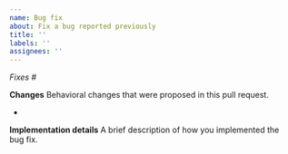 ```yaml
---
name: Bug fix
about: Fix a bug reported previously
title: ''
labels: ''
assignees: ''
---
```


<!-- Which issue(s) are fixed with this PR (e.g. #1)? -->
_Fixes #_

**Changes**
Behavioral changes that were proposed in this pull request.

- 

**Implementation details**
A brief description of how you implemented the bug fix.
